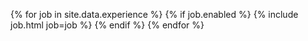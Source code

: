 {% for job in site.data.experience %}
    {% if job.enabled %}
{% include job.html job=job %}
    {% endif %}
{% endfor %}
